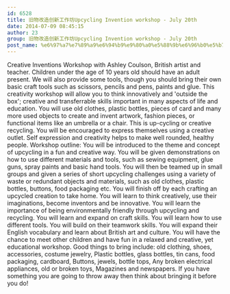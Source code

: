 ```yaml
---
id: 6528
title: 旧物改造创新工作坊Upcycling Invention workshop - July 20th
date: 2014-07-09 08:45:15
author: 23
group: 旧物改造创新工作坊Upcycling Invention workshop - July 20th
post_name: %e6%97%a7%e7%89%a9%e6%94%b9%e9%80%a0%e5%88%9b%e6%96%b0%e5%b7%a5%e4%bd%9c%e5%9d%8aupcycling-invention-workshop-july-20th
---
```


Creative Inventions Workshop with Ashley Coulson, British artist and teacher. Children under the age of 10 years old should have an adult present. We will also provide some tools, though you should bring their own basic craft tools such as scissors, pencils and pens, paints and glue. This creativity workshop will allow you to think innovatively and 'outside the box'; creative and transferrable skills important in many aspects of life and education. You will use old clothes, plastic bottles, pieces of card and many more used objects to create and invent artwork, fashion pieces, or functional items like an umbrella or a chair. This is up-cycling or creative recycling. You will be encouraged to express themselves using a creative outlet. Self expression and creativity helps to make well rounded, healthy people. Workshop outline: You will be introduced to the theme and concept of upcycling in a fun and creative way. You will be given demonstrations on how to use different materials and tools, such as sewing equipment, glue guns, spray paints and basic hand tools. You will then be teamed up in small groups and given a series of short upcycling challenges using a variety of waste or redundant objects and materials, such as old clothes, plastic bottles, buttons, food packaging etc. You will finish off by each crafting an upcycled creation to take home. You will learn to think creatively, use their imaginations, become inventors and be innovative. You will learn the importance of being environmentally friendly through upcycling and recycling. You will learn and expand on craft skills. You will learn how to use different tools. You will build on their teamwork skills. You will expand their English vocabulary and learn about British art and culture. You will have the chance to meet other children and have fun in a relaxed and creative, yet educational workshop. Good things to bring include: old clothing, shoes, accessories, costume jewelry, Plastic bottles, glass bottles, tin cans, food packaging, cardboard, Buttons, jewels, bottle tops, Any broken electrical appliances, old or broken toys, Magazines and newspapers. If you have something you are going to throw away then think about bringing it before you do!